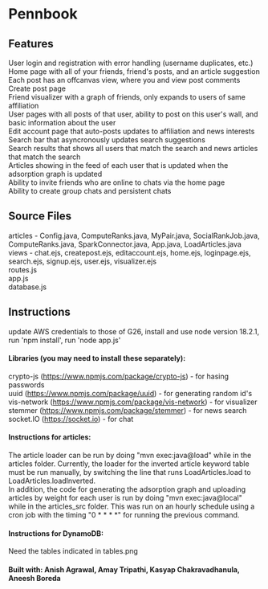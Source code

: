 # Pennbook


## Features
User login and registration with error handling (username duplicates, etc.)
<br>Home page with all of your friends, friend's posts, and an article suggestion
<br>Each post has an offcanvas view, where you and view post comments
<br>Create post page
<br>Friend visualizer with a graph of friends, only expands to users of same affiliation
<br>User pages with all posts of that user, ability to post on this user's wall, and basic information about the user
<br>Edit account page that auto-posts updates to affiliation and news interests
<br>Search bar that asyncronously updates search suggestions
<br>Search results that shows all users that match the search and news articles that match the search
<br>Articles showing in the feed of each user that is updated when the adsorption graph is updated
<br>Ability to invite friends who are online to chats via the home page
<br>Ability to create group chats and persistent chats

## Source Files
articles - Config.java, ComputeRanks.java, MyPair.java, SocialRankJob.java, ComputeRanks.java, SparkConnector.java, App.java, LoadArticles.java
<br>views - chat.ejs, createpost.ejs, editaccount.ejs, home.ejs, loginpage.ejs, search.ejs, signup.ejs, user.ejs, visualizer.ejs
<br>routes.js
<br>app.js
<br>database.js


## Instructions
update AWS credentials to those of G26, install and use node version 18.2.1, run 'npm install', run 'node app.js'
#### Libraries (you may need to install these separately):
crypto-js (https://www.npmjs.com/package/crypto-js) - for hasing passwords
<br>uuid (https://www.npmjs.com/package/uuid) - for generating random id's
<br>vis-network (https://www.npmjs.com/package/vis-network) - for visualizer
<br>stemmer (https://www.npmjs.com/package/stemmer) - for news search
<br>socket.IO (https://socket.io) - for chat
#### Instructions for articles:
The article loader can be run by doing "mvn exec:java@load" while in the articles folder. Currently, the loader for the inverted article keyword table must be run manually, by switching the line that runs LoadArticles.load to LoadArticles.loadInverted.
<br>In addition, the code for generating the adsorption graph and uploading articles by weight for each user is run by doing "mvn exec:java@local" while in the articles_src folder. This was run on an hourly schedule using a cron job with the timing "0 * * * *" for running the previous command.
#### Instructions for DynamoDB: 
Need the tables indicated in tables.png

#### Built with: Anish Agrawal, Amay Tripathi, Kasyap Chakravadhanula, Aneesh Boreda   
